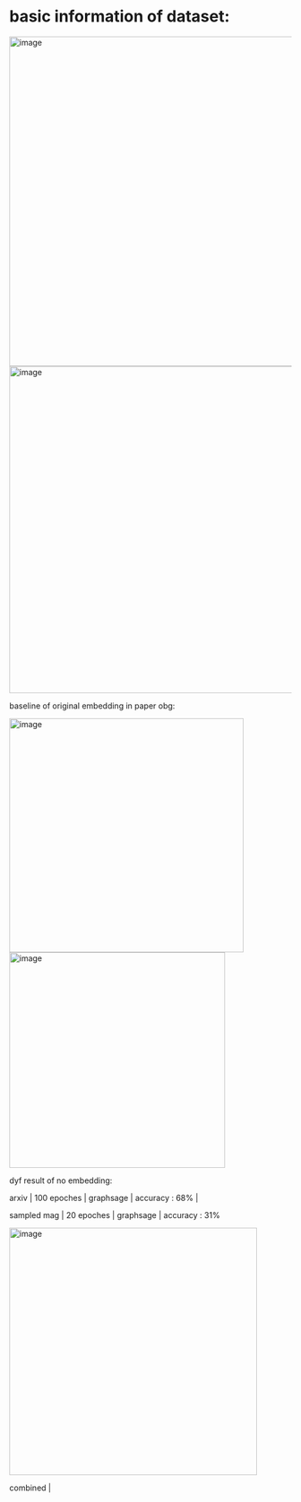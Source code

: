 
# basic information of dataset:


<img width="589" alt="image" src="https://github.com/user-attachments/assets/b7926e35-7417-4b50-b45d-7c47cb92bc8e" />
<img width="584" alt="image" src="https://github.com/user-attachments/assets/98d8d5ea-8a00-409b-98f8-230c970fb8f1" />

baseline of original embedding in paper obg:


<img width="418" alt="image" src="https://github.com/user-attachments/assets/7f4ddee9-1fc7-4052-ad7c-e54f0ded301f" />
<img width="385" alt="image" src="https://github.com/user-attachments/assets/4f12edb2-fecb-473e-a800-4174ebb20b9b" />

dyf result of no embedding:


arxiv | 100 epoches | graphsage | accuracy : 68% | 

sampled mag | 20 epoches | graphsage | accuracy : 31%


<img width="442" alt="image" src="https://github.com/user-attachments/assets/82e65470-45da-4cf4-9b42-0e92e8c05b37" />


combined | 

